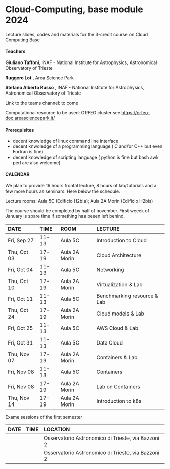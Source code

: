 # Cloud-Computing, base module 2024

Lecture slides, codes and materials for the 3-credit course on Cloud Computing Base


#### Teachers 

**Giuliano Taffoni**, INAF - National Institute for Astrophysics, Astronomical Observatory of Trieste

**Ruggero Lot** , Area Science Park


**Stefano Alberto Russo** , INAF - National Institute for Astrophysics, Astronomical Observatory of Trieste

Link to the teams channel:  to come

Computational resource to be used: ORFEO cluster see https://orfeo-doc.areasciencepark.it/



#### Prerequisites

  - decent knowledge of linux command line interface 
  - decent knwoledge of a programming language ( C and/or C++ but even Fortran is fine)
  - decent knowledge of scripting language  ( python is fine but bash awk perl are also welcome}

#### CALENDAR

We plan to provide 16 hours frontal lecture, 8 hours of lab/tutorials and a few more hours as seminars.
Here below the schedule. 

Lecture rooms: Aula 5C (Edificio H2bis);  Aula 2A Morin (Edificio H2bis)


The course should be completed by half of november.
First weeek of January is spare time if something has beeen left behind.


| DATE         | TIME  | ROOM          | LECTURE                        |
| :----------  | :-----| :-------------| :------------------------------
| Fri, Sep 27  | 11-13 | Aula 5C       | Introduction to Cloud          |        
| Thu, Oct 03  | 17-19 | Aula 2A Morin | Cloud Architecture             |
| Fri, Oct 04  | 11-13 | Aula 5C       | Networking                     |
| Thu, Oct 10  | 17-19 | Aula 2A Morin | Virtualization  & Lab          |
| Fri, Oct 11  | 11-13 | Aula 5C       | Benchmarking resource  & Lab   |
| Thu, Oct 24  | 17-19 | Aula 2A Morin | Cloud models & Lab             |
| Fri, Oct 25  | 11-13 | Aula 5C       | AWS Cloud & Lab                | 
| Fri, Oct 31  | 11-13 | Aula 5C       | Data Cloud                     |
| Thu, Nov 07  | 17-19 | Aula 2A Morin | Containers  & Lab              |
| Fri, Nov 08  | 11-13 | Aula 5C       | Containers                     |
| Fri, Nov 08  | 17-19 | Aula 2A Morin | Lab on Containers              |
| Thu, Nov 14  | 17-19 | Aula 2A Morin | Introduction to k8s            |


Exame sessions of the first semester

| DATE         | TIME   | LOCATION            |
| :----------  | :----  | :-----------------
|   |  | Osservatorio Astronomico di Trieste, via Bazzoni 2 |
|   |  | Osservatorio Astronomico di Trieste, via Bazzoni 2 |
   



